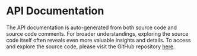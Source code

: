 # API Documentation
The API documentation is auto-generated from both source code and source code comments. For broader understandings, exploring the source code itself often reveals even more valuable insights and details. To access and explore the source code, please visit the GitHub repository <a href="https://github.com/relogiclabs/JsonSchema-DotNet">here</a>.